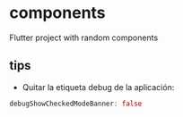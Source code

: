 # components

Flutter project with random components

## tips

- Quitar la etiqueta debug de la aplicación:
```dart
debugShowCheckedModeBanner: false
```